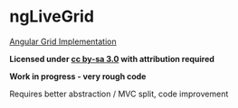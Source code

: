 ngLiveGrid
==========

[Angular Grid Implementation](http://jsfiddle.net/Mj6uY/25/)

**Licensed under [cc by-sa 3.0](http://creativecommons.org/licenses/by-sa/3.0/) with attribution required**

**Work in progress - very rough code**


Requires better abstraction / MVC split, code improvement
